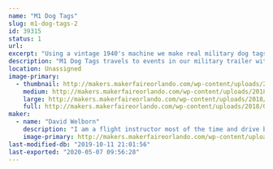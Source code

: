 ```yaml
---
name: "M1 Dog Tags"
slug: m1-dog-tags-2
id: 39315
status: 1
url: 
excerpt: "Using a vintage 1940's machine we make real military dog tags from the WWII through Vietnam time period."
description: "M1 Dog Tags travels to events in our military trailer with our 1940's dog tag machine.  We can make REAL vintage dog tags.  Customers can make custom tags with any message they want or recreate a lost or family heirloom dog tag."
location: Unassigned
image-primary:
  - thumbnail: http://makers.makerfaireorlando.com/wp-content/uploads/2018/09/edited_1468106728427-150x150.jpg
    medium: http://makers.makerfaireorlando.com/wp-content/uploads/2018/09/edited_1468106728427-300x209.jpg
    large: http://makers.makerfaireorlando.com/wp-content/uploads/2018/09/edited_1468106728427-1024x713.jpg
    full: http://makers.makerfaireorlando.com/wp-content/uploads/2018/09/edited_1468106728427.jpg
maker:
  - name: "David Welborn"
    description: "I am a flight instructor most of the time and drive boats at Disney part time. On weekends we like to bring the military trailer out to fun events and make vintage dog tags with any message the customer wants.  Is great to get out there and meet people and honor our military."
    image-primary: http://makers.makerfaireorlando.com/wp-content/uploads/2018/09/20161015_101148-1024x576.jpg
last-modified-db: "2019-10-11 21:01:56"
last-exported: "2020-05-07 09:56:28"
---
```

